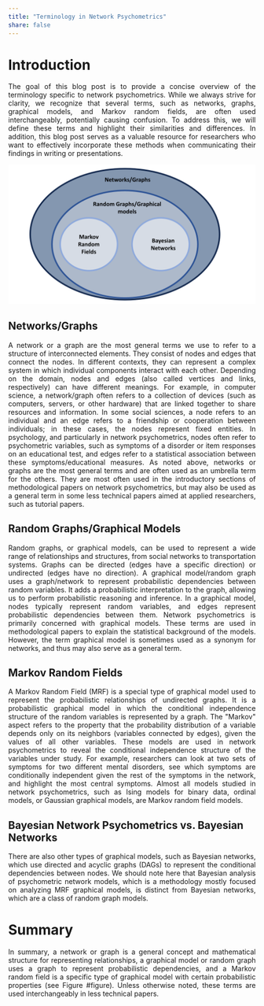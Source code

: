 ```yaml
---
title: "Terminology in Network Psychometrics"
share: false
---
```


# Introduction

<p style="text-align: justify;">
The goal of this blog post is to provide a concise overview of the terminology specific to network psychometrics. While we always strive for clarity, we recognize that several terms, such as networks, graphs, graphical models, and Markov random fields, are often used interchangeably, potentially causing confusion. To address this, we will define these terms and highlight their similarities and differences. In addition, this blog post serves as a valuable resource for researchers who want to effectively incorporate these methods when communicating their findings in writing or presentations.
</p>

![A visual representation of the terms.](figure.png)

## Networks/Graphs

<p style="text-align: justify;">
A network or a graph are the most general terms we use to refer to a structure of interconnected elements. They consist of nodes and edges that connect the nodes. In different contexts, they can represent a complex system in which individual components interact with each other. Depending on the domain, nodes and edges (also called vertices and links, respectively) can have different meanings. For example, in computer science, a network/graph often refers to a collection of devices (such as computers, servers, or other hardware) that are linked together to share resources and information. In some social sciences, a node refers to an individual and an edge refers to a friendship or cooperation between individuals; in these cases, the nodes represent fixed entities. In psychology, and particularly in network psychometrics, nodes often refer to psychometric variables, such as symptoms of a disorder or item responses on an educational test, and edges refer to a statistical association between these symptoms/educational measures. As noted above, networks or graphs are the most general terms and are often used as an umbrella term for the others. They are most often used in the introductory sections of methodological papers on network psychometrics, but may also be used as a general term in some less technical papers aimed at applied researchers, such as tutorial papers.
</p>

## Random Graphs/Graphical Models

<p style="text-align: justify;">
Random graphs, or graphical models, can be used to represent a wide range of relationships and structures, from social networks to transportation systems. Graphs can be directed (edges have a specific direction) or undirected (edges have no direction). A graphical model/random graph uses a graph/network to represent probabilistic dependencies between random variables. It adds a probabilistic interpretation to the graph, allowing us to perform probabilistic reasoning and inference. In a graphical model, nodes typically represent random variables, and edges represent probabilistic dependencies between them. Network psychometrics is primarily concerned with graphical models. These terms are used in methodological papers to explain the statistical background of the models. However, the term graphical model is sometimes used as a synonym for networks, and thus may also serve as a general term.
</p>

## Markov Random Fields

<p style="text-align: justify;">
A Markov Random Field (MRF) is a special type of graphical model used to represent the probabilistic relationships of undirected graphs. It is a probabilistic graphical model in which the conditional independence structure of the random variables is represented by a graph. The "Markov" aspect refers to the property that the probability distribution of a variable depends only on its neighbors (variables connected by edges), given the values of all other variables. These models are used in network psychometrics to reveal the conditional independence structure of the variables under study. For example, researchers can look at two sets of symptoms for two different mental disorders, see which symptoms are conditionally independent given the rest of the symptoms in the network, and highlight the most central symptoms. Almost all models studied in network psychometrics, such as Ising models for binary data, ordinal models, or Gaussian graphical models, are Markov random field models.
</p>

## Bayesian Network Psychometrics vs. Bayesian Networks

<p style="text-align: justify;">
There are also other types of graphical models, such as Bayesian networks, which use directed and acyclic graphs (DAGs) to represent the conditional dependencies between nodes. We should note here that Bayesian analysis of psychometric network models, which is a methodology mostly focused on analyzing MRF graphical models, is distinct from Bayesian networks, which are a class of random graph models.
</p>

# Summary

<p style="text-align: justify;">
In summary, a network or graph is a general concept and mathematical structure for representing relationships, a graphical model or random graph uses a graph to represent probabilistic dependencies, and a Markov random field is a specific type of graphical model with certain probabilistic properties (see Figure #figure). Unless otherwise noted, these terms are used interchangeably in less technical papers.
</p>
